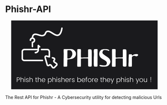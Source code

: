 # Phishr-API

<div align="center">
<Img src="/Phishr.png"/>
</div>


The Rest API for Phishr - A Cybersecurity utility for detecting malicious Urls
